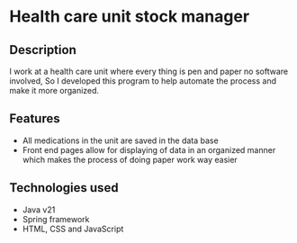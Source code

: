 # **Health care unit stock manager**

## Description
I work at a health care unit where every thing is pen and paper no software involved, So I developed this program to help automate the process and make it more organized.

## Features

 - All medications in the unit are saved in the data base
 - Front end pages allow for displaying of data in an organized manner which makes the process of  doing paper work way easier 
 
 ## Technologies used 
 
 - Java v21
 - Spring framework
 - HTML, CSS and JavaScript 
